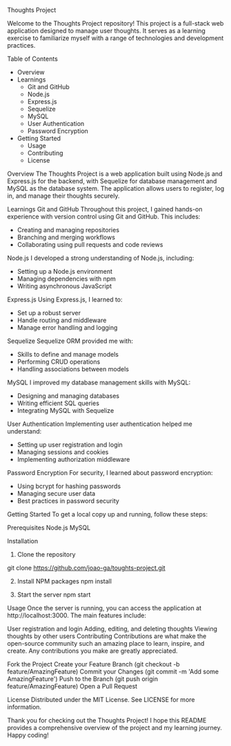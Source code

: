 Thoughts Project

Welcome to the Thoughts Project repository! This project is a full-stack web application designed to manage user thoughts. It serves as a learning exercise to familiarize myself with a range of technologies and development practices.

Table of Contents
* Overview
* Learnings
  * Git and GitHub
  * Node.js
  * Express.js
  * Sequelize
  * MySQL
  * User Authentication
  * Password Encryption
* Getting Started
  * Usage
  * Contributing
  * License
 
Overview
  The Thoughts Project is a web application built using Node.js and Express.js for the backend, with Sequelize for database management and MySQL as the database system. The application allows users to register, log in, and manage     their thoughts securely.

Learnings
  Git and GitHub
  Throughout this project, I gained hands-on experience with version control using Git and GitHub. This includes:
  * Creating and managing repositories
  * Branching and merging workflows
  * Collaborating using pull requests and code reviews

Node.js
I developed a strong understanding of Node.js, including:

  * Setting up a Node.js environment
  * Managing dependencies with npm
  * Writing asynchronous JavaScript
    
Express.js
Using Express.js, I learned to:

  * Set up a robust server
  * Handle routing and middleware
  * Manage error handling and logging
    
Sequelize
Sequelize ORM provided me with:

  * Skills to define and manage models
  * Performing CRUD operations
  * Handling associations between models

    
MySQL
I improved my database management skills with MySQL:

  * Designing and managing databases
  * Writing efficient SQL queries
  * Integrating MySQL with Sequelize

User Authentication
Implementing user authentication helped me understand:

  * Setting up user registration and login
  * Managing sessions and cookies
  * Implementing authorization middleware

Password Encryption
For security, I learned about password encryption:

  * Using bcrypt for hashing passwords
  * Managing secure user data
  * Best practices in password security

Getting Started
To get a local copy up and running, follow these steps:

Prerequisites
Node.js
MySQL

Installation
1. Clone the repository

git clone https://github.com/joao-ga/toughts-project.git

2. Install NPM packages
npm install

3. Start the server
npm start

Usage
Once the server is running, you can access the application at http://localhost:3000. The main features include:

User registration and login
Adding, editing, and deleting thoughts
Viewing thoughts by other users
Contributing
Contributions are what make the open-source community such an amazing place to learn, inspire, and create. Any contributions you make are greatly appreciated.

Fork the Project
Create your Feature Branch (git checkout -b feature/AmazingFeature)
Commit your Changes (git commit -m 'Add some AmazingFeature')
Push to the Branch (git push origin feature/AmazingFeature)
Open a Pull Request

License
Distributed under the MIT License. See LICENSE for more information.

Thank you for checking out the Thoughts Project! I hope this README provides a comprehensive overview of the project and my learning journey. Happy coding!
